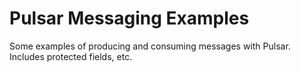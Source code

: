 # Pulsar Messaging Examples

Some examples of producing and consuming messages with Pulsar. Includes protected fields, etc.
